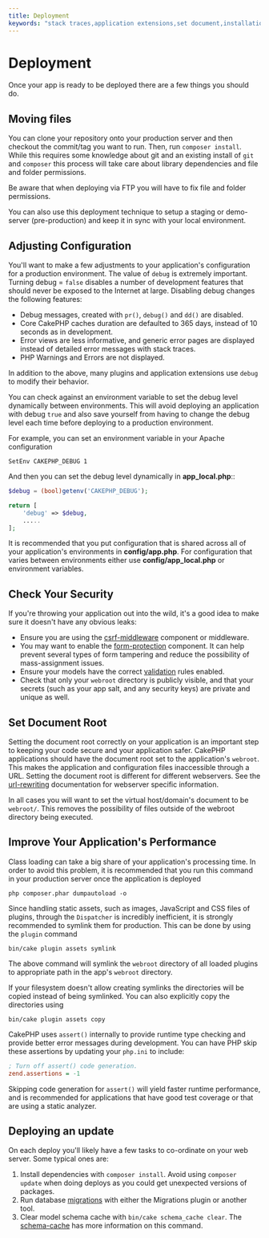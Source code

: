 ```yaml
---
title: Deployment
keywords: "stack traces,application extensions,set document,installation documentation,development features,generic error,document root,func,debug,caches,error messages,configuration files,webroot,deployment,cakephp,applications"
---
```


# Deployment

Once your app is ready to be deployed there are a few things you should do.

## Moving files

You can clone your repository onto your production server and then checkout the
commit/tag you want to run. Then, run `composer install`.  While this requires
some knowledge about git and an existing install of `git` and `composer`
this process will take care about library dependencies and file and folder
permissions.

Be aware that when deploying via FTP you will have to fix file and
folder permissions.

You can also use this deployment technique to setup a staging or demo-server
(pre-production) and keep it in sync with your local environment.

## Adjusting Configuration

You'll want to make a few adjustments to your application's configuration for
a production environment. The value of `debug` is extremely important.
Turning debug = `false` disables a number of development features that should
never be exposed to the Internet at large. Disabling debug changes the following
features:

- Debug messages, created with `pr()`, `debug()` and `dd()` are
  disabled.
- Core CakePHP caches duration are defaulted to 365 days, instead of 10 seconds
  as in development.
- Error views are less informative, and generic error pages are displayed
  instead of detailed error messages with stack traces.
- PHP Warnings and Errors are not displayed.

In addition to the above, many plugins and application extensions use `debug`
to modify their behavior.

You can check against an environment variable to set the debug level dynamically
between environments. This will avoid deploying an application with debug
`true` and also save yourself from having to change the debug level each time
before deploying to a production environment.

For example, you can set an environment variable in your Apache configuration

```
SetEnv CAKEPHP_DEBUG 1

```

And then you can set the debug level dynamically in **app_local.php**::

```php
$debug = (bool)getenv('CAKEPHP_DEBUG');

return [
    'debug' => $debug,
    .....
];

```

It is recommended that you put configuration that is shared across all
of your application's environments in **config/app.php**. For configuration that
varies between environments either use **config/app_local.php** or environment
variables.

## Check Your Security

If you're throwing your application out into the wild, it's a good idea to make
sure it doesn't have any obvious leaks:

- Ensure you are using the [csrf-middleware](security/csrf.md#csrf-middleware) component or middleware.
- You may want to enable the [form-protection](controllers/components/form-protection.md) component.
  It can help prevent several types of form tampering and reduce the possibility
  of mass-assignment issues.
- Ensure your models have the correct [validation](core-libraries/validation.md) rules
  enabled.
- Check that only your `webroot` directory is publicly visible, and that your
  secrets (such as your app salt, and any security keys) are private and unique
  as well.

## Set Document Root

Setting the document root correctly on your application is an important step to
keeping your code secure and your application safer. CakePHP applications
should have the document root set to the application's `webroot`. This
makes the application and configuration files inaccessible through a URL.
Setting the document root is different for different webservers. See the
[url-rewriting](installation.md#url-rewriting) documentation for webserver specific
information.

In all cases you will want to set the virtual host/domain's document to be
`webroot/`. This removes the possibility of files outside of the webroot
directory being executed.
<!-- anchor: symlink-assets -->
## Improve Your Application's Performance

Class loading can take a big share of your application's processing time.
In order to avoid this problem, it is recommended that you run this command in
your production server once the application is deployed

```
php composer.phar dumpautoload -o

```

Since handling static assets, such as images, JavaScript and CSS files of
plugins, through the `Dispatcher` is incredibly inefficient, it is strongly
recommended to symlink them for production. This can be done by using
the `plugin` command

```
bin/cake plugin assets symlink

```

The above command will symlink the `webroot` directory of all loaded plugins
to appropriate path in the app's `webroot` directory.

If your filesystem doesn't allow creating symlinks the directories will be
copied instead of being symlinked. You can also explicitly copy the directories
using

```
bin/cake plugin assets copy

```

CakePHP uses `assert()` internally to provide runtime type checking and
provide better error messages during development. You can have PHP skip these
assertions by updating your `php.ini` to include:

```ini
; Turn off assert() code generation.
zend.assertions = -1

```

Skipping code generation for `assert()` will yield faster runtime performance,
and is recommended for applications that have good test coverage or that are
using a static analyzer.

## Deploying an update

On each deploy you'll likely have a few tasks to co-ordinate on your web server. Some typical ones
are:

1. Install dependencies with `composer install`. Avoid using `composer
update` when doing deploys as you could get unexpected versions of packages.
2. Run database [migrations](migrations.md) with either the Migrations plugin
or another tool.
3. Clear model schema cache with `bin/cake schema_cache clear`. The [schema-cache](console-commands/schema-cache.md)
has more information on this command.
